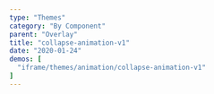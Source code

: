 ```yaml
---
type: "Themes"
category: "By Component"
parent: "Overlay"
title: "collapse-animation-v1"
date: "2020-01-24"
demos: [
  "iframe/themes/animation/collapse-animation-v1"
]
---
```

